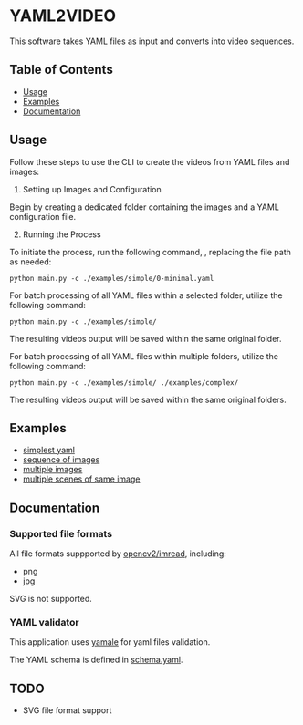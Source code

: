 # YAML2VIDEO

This software takes YAML files as input and converts into video sequences.

## Table of Contents

- [Usage](#usage)
- [Examples](#examples)
- [Documentation](#documenation)


## Usage

Follow these steps to use the CLI to create the videos from YAML files and images:

1. Setting up Images and Configuration

Begin by creating a dedicated folder containing the images and a YAML configuration file.

2. Running the Process

To initiate the process, run the following command, , replacing the file path as needed:

```
python main.py -c ./examples/simple/0-minimal.yaml
```

For batch processing of all YAML files within a selected folder, utilize the following command:

```
python main.py -c ./examples/simple/
```

The resulting videos output will be saved within the same original folder.

For batch processing of all YAML files within multiple folders, utilize the following command:

```
python main.py -c ./examples/simple/ ./examples/complex/
```

The resulting videos output will be saved within the same original folders.

## Examples

* [simplest yaml](./examples/simple/0-minimal.yaml)
* [sequence of images](./examples/simple/1-sequence.yaml)
* [multiple images](./examples/simple/0-multiple.yaml)
* [multiple scenes of same image](./examples/simple/0-scenes.yaml)

## Documentation

### Supported file formats

All file formats suppported by [opencv2/imread](https://docs.opencv.org/3.4/d4/da8/group__imgcodecs.html#ga288b8b3da0892bd651fce07b3bbd3a56), including:

* png
* jpg

SVG is not supported.

### YAML validator

This application uses [yamale](https://pypi.org/project/yamale/) for yaml files validation.

The YAML schema is defined in [schema.yaml](./schema.yaml).

## TODO

* SVG file format support
